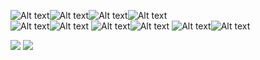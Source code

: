 

<!--
**ssusa2/ssusa2** is a ✨ _special_ ✨ repository because its `README.md` (this file) appears on your GitHub profile.

Here are some ideas to get you started:

- 🔭 I’m currently working on ...
- 🌱 I’m currently learning ...
- 👯 I’m looking to collaborate on ...
- 🤔 I’m looking for help with ...
- 💬 Ask me about ...
- 📫 How to reach me: ...
- 😄 Pronouns: ...
- ⚡ Fun fact: ...
-->



![Alt text](<https://img.shields.io/badge/React-61DAFB.svg?style=for-the-badge&logo=React&logoColor=black>)![Alt text](<https://img.shields.io/badge/Create%20React%20App-09D3AC.svg?style=for-the-badge&logo=Create-React-App&logoColor=white>)![Alt text](<https://img.shields.io/badge/React%20Router-CA4245.svg?style=for-the-badge&logo=React-Router&logoColor=white>)![Alt text](<https://img.shields.io/badge/Recoil-61DAFB.svg?style=for-the-badge&logo=&logoColor=white>)
<br/>
![Alt text](<https://img.shields.io/badge/MUI-007FFF.svg?style=for-the-badge&logo=MUI&logoColor=white>)![Alt text](<https://img.shields.io/badge/styledcomponents-DB7093.svg?style=for-the-badge&logo=styled-components&logoColor=white>)
![Alt text](<https://img.shields.io/badge/Prettier-F7B93E.svg?style=for-the-badge&logo=Prettier&logoColor=black>)![Alt text](<https://img.shields.io/badge/ESLint-4B32C3.svg?style=for-the-badge&logo=ESLint&logoColor=white>)
![Alt text](<https://img.shields.io/badge/Adobe%20XD-FF61F6.svg?style=for-the-badge&logo=Adobe-XD&logoColor=white>)![Alt text](<https://img.shields.io/badge/Figma-F24E1E.svg?style=for-the-badge&logo=Figma&logoColor=white>)


<div>
<a href="https://ritzy-cylinder-292.notion.site/b3cb84d74189410393276796d5d0afed"><img src="https://img.shields.io/badge/SUIN-ffffff?style=flat-square&logo=notion&logoColor=black"/></a>
 <a href="https://agilejung.tistory.com"><img src="https://img.shields.io/badge/AgileJung-65DAFD?style=flat-square&logo=Blogger&logoColor=white"/></a> 
</div>
